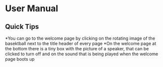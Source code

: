 # User Manual

## Quick Tips

*You can go to the welcome page by clicking on the rotating image of the basektball next to the title header of every page
*On the welcome page at the bottom there is a tiny box with the picture of a speaker, that can be clicked to turn off and on the sound that is being played when the welcome page boots up
